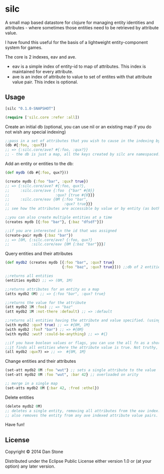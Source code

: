 # silc

A small map based datastore for clojure for managing entity identities and attributes - where sometimes those entities need to be retrieved by attribute value.

I have found this useful for the basis of a lightweight entity-component system for games.

The core is 2 indexes, eav and ave.
- eav is a simple index of entity-id to map of attributes. This index is maintained for every attribute.
- ave is an index of attribute to value to set of entites with that attribute value pair. This index is optional.

## Usage

```clojure
[silc "0.1.0-SNAPSHOT"]
```

```clojure
(require ['silc.core :refer :all])
```

Create an initial db (optional, you can use nil or an existing map if you do not wish any special indexing)

```clojure
;;pass in a set of attributes that you wish to cause in the indexing by value.
(db #{:foo, :qux?})
;; => {:silc.core/ave? #{:foo, :qux?}}
;; - the db is just a map, all the keys created by silc are namespaced.
```

Add an entity or entities to the db:

```clojure
(def mydb (db #{:foo, qux?}))

(create mydb {:foo "bar", :qux? true})
;; => {:silc.core/ave? #{:foo, qux?},
;;     :silc.core/ave {:foo  {"bar" #{0}}
;;                     :qux? {true #{0}}}
;;     :silc.core/eav {0M {:foo "bar",
;;                         :qux? true}}}
;; see how the attributes are accessible by value or by entity (as both attributes specified are indexed by value).

;;you can also create multiple entities at a time
(creates mydb [{:foo "bar"}, {:baz "dfsdf"}])

;;if you are interested in the id that was assigned 
(create-pair mydb {:baz "bar"})
;; => [0M, {:silc.core/ave? {:foo, qux?} 
;;          :silc.core/eav {0M {:baz "bar"}}}]

```
Query entities and their attributes

```clojure
(def mydb2 (creates mydb [{:foo "bar", :qux? true}
                          {:foo "baz", :qux? true}])) ;;db of 2 entities

;;returns all entities
(entities mydb2) ;; => (0M, 1M) 

;;returns attributes for an entity as a map
(atts mydb2 0M) ;; => {:foo "bar", :qux? true}

;;returns the value for the attribute
(att mydb2 1M :foo) ;; => "baz"
(att mydb2 1M :not-there :default) ;; => :default

;;returns all entities having the attribute and value specified. (using the ave index if available)
(with mydb2 :qux? true) ;; => #{0M, 1M}
(with mydb2 :foo? "bar") ;; => #{0M}
(with mydb2 :wut? :could-be-anything) ;; => #{}

;;if you have boolean values or flags, you can use the all fn as a shortcut.
;;it finds all entities where the attribute value is true. Not truthy, literally `true`.
(all mydb2 :qux?) => ;; =>  #{0M, 1M}

```
Change entities and their attributes

```clojure
(set-att mydb2 0M :foo "wut"} ;; sets a single attribute to the value
(set-att mydb2 0M :foo "wut", :bar 42} ;; overloaded on arity

;; merge in a single map
(set-atts mydb2 0M {:bar 42, :fred :ethel})
```

Delete entities

```clojure
(delete mydb2 0M) 
;; deletes a single entity, removing all attributes from the eav index. 
;; also removes the entity from any ave indexed attribute value pairs.

```

Have fun!

## License

Copyright © 2014 Dan Stone

Distributed under the Eclipse Public License either version 1.0 or (at
your option) any later version.
